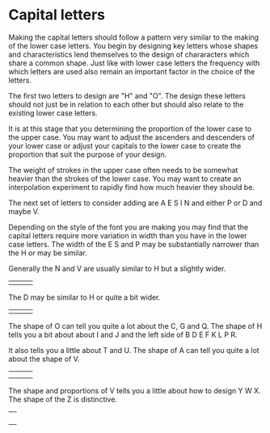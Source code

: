 # Capital letters

Making the capital letters should follow a pattern very similar to the making of the lower case letters. You begin by designing key letters whose shapes and characteristics lend themselves to the design of chararacters which share a common shape. Just like with lower case letters the frequency with which letters are used also remain an important factor in the choice of the letters.

The first two letters to design are "H" and "O". The design these letters should not just be in relation to each other but should also relate to the existing lower case letters.

It is at this stage that you determining the proportion of the lower case to the upper case. You may want to adjust the ascenders and descenders of your lower case or adjust your capitals to the lower case to create the proportion that suit the purpose of your design.

The weight of strokes in the upper case often needs to be somewhat heavier than the strokes of the lower case. You may want to create an interpolation experiment to rapidly find how much heavier they should be.

The next set of letters to consider adding are A E S I N and either P or D and maybe V.

Depending on the style of the font you are making you may find that the capital letters require more variation in width than you have in the lower case letters. The width of the E S and P may be substantially narrower than the H or may be similar. 

Generally the N and V are usually similar to H but a slightly wider.

<table border="0" cellpadding="13"><tbody><tr><td><img style="display: block; margin-left: auto; margin-right: auto;" src="images/NVH-1.png" alt=""></td>
<td><img style="display: block; margin-left: auto; margin-right: auto;" src="images/NVH-2.png" alt=""></td>
<td><img style="display: block; margin-left: auto; margin-right: auto;" src="images/NVH-3.png" alt=""> </td>
</tr></tbody></table>

The D may be similar to H or quite a bit wider.

<table border="0" cellpadding="13"><tbody><tr><td><img style="display: block; margin-left: auto; margin-right: auto;" src="images/HD-1.png" alt=""></td>
<td> <img style="display: block; margin-left: auto; margin-right: auto;" src="images/HD-2.png" alt=""></td>
<td> <img style="display: block; margin-left: auto; margin-right: auto;" src="images/HD-3.png" alt=""></td>
</tr></tbody></table>

The shape of O can tell you quite a lot about the C, G and Q. The shape of H tells you a bit about about I and J and the left side of B D E F K L P R.

It also tells you a little about T and U. The shape of A can tell you quite a lot about the shape of V.

<table border="0" cellpadding="13"><tbody><tr><td><img style="display: block; margin-left: auto; margin-right: auto;" src="images/OCGQ-2.png" alt=""></td>
<td style="text-align: center;"> <img src="images/OCGQ-1.png" alt=""></td>
<td><img style="display: block; margin-left: auto; margin-right: auto;" src="images/OCGQ-3.png" alt=""></td>
</tr><tr><td><img style="display: block; margin-left: auto; margin-right: auto;" src="images/HBDE-3.png" alt=""></td>
<td><img style="display: block; margin-left: auto; margin-right: auto;" src="images/HBDE-2.png" alt=""></td>
<td><img style="display: block; margin-left: auto; margin-right: auto;" src="images/HBDE-1.png" alt=""></td>
</tr></tbody></table>

The shape and proportions of V tells you a little about how to design Y W X. The shape of the Z is distinctive.

<table border="0" cellpadding="13"><tbody><tr><td><img src="images/VWYX-2.png" alt=""></td>
</tr><tr><td> <img src="images/VWYX-3.png" alt=""></td>
</tr><tr><td> <img src="images/VWYX-4.png" alt=""></td>
</tr><tr><td> <img src="images/VWYX-1.png" alt=""></td>
</tr></tbody></table>
